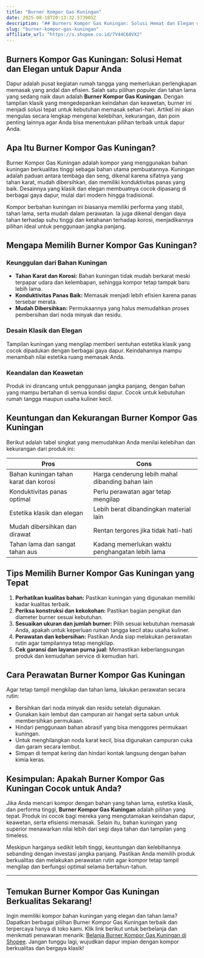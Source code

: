 ```yaml
---
title: "Burner Kompor Gas Kuningan"
date: 2025-08-18T20:13:32.573905Z
description: "## Burners Kompor Gas Kuningan: Solusi Hemat dan Elegan untuk Dapur Anda..."
slug: "burner-kompor-gas-kuningan"
affiliate_url: "https://s.shopee.co.id/7V44C68VX2"
---
```

## Burners Kompor Gas Kuningan: Solusi Hemat dan Elegan untuk Dapur Anda

Dapur adalah pusat kegiatan rumah tangga yang memerlukan perlengkapan memasak yang andal dan efisien. Salah satu pilihan populer dan tahan lama yang sedang naik daun adalah **Burner Kompor Gas Kuningan**. Dengan tampilan klasik yang mengedepankan keindahan dan keawetan, burner ini menjadi solusi tepat untuk kebutuhan memasak sehari-hari. Artikel ini akan mengulas secara lengkap mengenai kelebihan, kekurangan, dan poin penting lainnya agar Anda bisa menentukan pilihan terbaik untuk dapur Anda.

## Apa Itu Burner Kompor Gas Kuningan?

Burner Kompor Gas Kuningan adalah kompor yang menggunakan bahan kuningan berkualitas tinggi sebagai bahan utama pembuatannya. Kuningan adalah paduan antara tembaga dan seng, dikenal karena sifatnya yang tahan karat, mudah dibersihkan, dan memiliki konduktivitas panas yang baik. Desainnya yang klasik dan elegan membuatnya cocok dipasang di berbagai gaya dapur, mulai dari modern hingga tradisional.

Kompor berbahan kuningan ini biasanya memiliki performa yang stabil, tahan lama, serta mudah dalam perawatan. Ia juga dikenal dengan daya tahan terhadap suhu tinggi dan ketahanan terhadap korosi, menjadikannya pilihan ideal untuk penggunaan jangka panjang.

## Mengapa Memilih Burner Kompor Gas Kuningan?

### Keunggulan dari Bahan Kuningan

- **Tahan Karat dan Korosi:** Bahan kuningan tidak mudah berkarat meski terpapar udara dan kelembapan, sehingga kompor tetap tampak baru lebih lama.
- **Konduktivitas Panas Baik:** Memasak menjadi lebih efisien karena panas tersebar merata.
- **Mudah Dibersihkan:** Permukaannya yang halus memudahkan proses pembersihan dari noda minyak dan residu.

### Desain Klasik dan Elegan

Tampilan kuningan yang mengilap memberi sentuhan estetika klasik yang cocok dipadukan dengan berbagai gaya dapur. Keindahannya mampu menambah nilai estetika ruang memasak Anda.

### Keandalan dan Keawetan

Produk ini dirancang untuk penggunaan jangka panjang, dengan bahan yang mampu bertahan di semua kondisi dapur. Cocok untuk kebutuhan rumah tangga maupun usaha kuliner kecil.

## Keuntungan dan Kekurangan Burner Kompor Gas Kuningan

Berikut adalah tabel singkat yang memudahkan Anda menilai kelebihan dan kekurangan dari produk ini:

| **Pros**                                               | **Cons**                                              |
|---------------------------------------------------------|--------------------------------------------------------|
| Bahan kuningan tahan karat dan korosi                  | Harga cenderung lebih mahal dibanding bahan lain     |
| Konduktivitas panas optimal                            | Perlu perawatan agar tetap mengilap                  |
| Estetika klasik dan elegan                             | Lebih berat dibandingkan material lain              |
| Mudah dibersihkan dan dirawat                          | Rentan tergores jika tidak hati-hati                  |
| Tahan lama dan sangat tahan aus                        | Kadang memerlukan waktu penghangatan lebih lama    |

## Tips Memilih Burner Kompor Gas Kuningan yang Tepat

1. **Perhatikan kualitas bahan:** Pastikan kuningan yang digunakan memiliki kadar kualitas terbaik.
2. **Periksa konstruksi dan kekokohan:** Pastikan bagian pengikat dan diameter burner sesuai kebutuhan.
3. **Sesuaikan ukuran dan jumlah burner:** Pilih sesuai kebutuhan memasak Anda, apakah untuk keperluan rumah tangga kecil atau usaha kuliner.
4. **Perawatan dan kebersihan:** Pastikan Anda siap melakukan perawatan rutin agar tampilannya tetap mengkilap.
5. **Cek garansi dan layanan purna jual:** Memastikan keberlangsungan produk dan kemudahan service di kemudian hari.

## Cara Perawatan Burner Kompor Gas Kuningan

Agar tetap tampil mengkilap dan tahan lama, lakukan perawatan secara rutin:

- Bersihkan dari noda minyak dan residu setelah digunakan.
- Gunakan kain lembut dan campuran air hangat serta sabun untuk membersihkan permukaan.
- Hindari penggunaan bahan abrasif yang bisa menggores permukaan kuningan.
- Untuk menghilangkan noda karat kecil, bisa digunakan campuran cuka dan garam secara lembut.
- Simpan di tempat kering dan hindari kontak langsung dengan bahan kimia keras.

## Kesimpulan: Apakah Burner Kompor Gas Kuningan Cocok untuk Anda?

Jika Anda mencari kompor dengan bahan yang tahan lama, estetika klasik, dan performa tinggi, **Burner Kompor Gas Kuningan** adalah pilihan yang tepat. Produk ini cocok bagi mereka yang mengutamakan keindahan dapur, keawetan, serta efisiensi memasak. Selain itu, bahan kuningan yang superior menawarkan nilai lebih dari segi daya tahan dan tampilan yang timeless.

Meskipun harganya sedikit lebih tinggi, keuntungan dan kelebihannya sebanding dengan investasi jangka panjang. Pastikan Anda memilih produk berkualitas dan melakukan perawatan rutin agar kompor tetap tampil mengilap dan berfungsi optimal selama bertahun-tahun.

---

## Temukan Burner Kompor Gas Kuningan Berkualitas Sekarang!

Ingin memiliki kompor bahan kuningan yang elegan dan tahan lama? Dapatkan berbagai pilihan Burner Kompor Gas Kuningan terbaik dan terpercaya hanya di toko kami. Klik link berikut untuk berbelanja dan menikmati penawaran menarik: [Belanja Burner Kompor Gas Kuningan di Shopee](https://s.shopee.co.id/7V44C68VX2). Jangan tunggu lagi, wujudkan dapur impian dengan kompor berkualitas dan bergaya klasik!